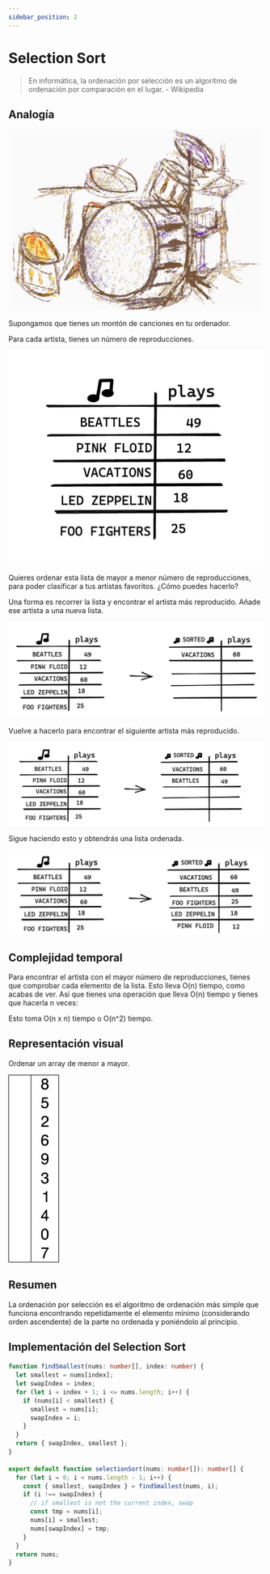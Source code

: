 ```yaml
---
sidebar_position: 2
---
```


# Selection Sort

> En informática, la ordenación por selección es un algoritmo de ordenación por comparación en el lugar. - Wikipedia

## Analogía

![Kit de Jazz de batería](../../../../../static/img/drums.webp)

Supongamos que tienes un montón de canciones en tu ordenador.

Para cada artista, tienes un número de reproducciones.

![Canciones sin ordenar](../../../../../static/img/unsorted-songs.webp)

Quieres ordenar esta lista de mayor a menor número de reproducciones, para poder clasificar a tus artistas favoritos. ¿Cómo puedes hacerlo?

Una forma es recorrer la lista y encontrar el artista más reproducido. Añade ese artista a una nueva lista.

![Lado izquierdo: lista sin ordenar. Lado derecho: lista ordenada con una canción (artista más escuchado)](../../../../../static/img/unsorted-songs2.webp)

Vuelve a hacerlo para encontrar el siguiente artista más reproducido.

![Lado izquierdo: lista sin ordenar. Lado derecho: lista ordenada con dos canciones (artistas más escuchados)](../../../../../static/img/unsorted-songs3.webp)

Sigue haciendo esto y obtendrás una lista ordenada.

![Lado izquierdo: lista sin ordenar. Lado derecho: lista ordenada](../../../../../static/img/unsorted-songs4.webp)

## Complejidad temporal

Para encontrar el artista con el mayor número de reproducciones, tienes que comprobar cada elemento de la lista. Esto lleva O(n) tiempo,
como acabas de ver. Así que tienes una operación que lleva O(n) tiempo y tienes que hacerla n veces:

Esto toma O(n x n) tiempo o O(n^2) tiempo.

## Representación visual

Ordenar un array de menor a mayor.

![Animación de ordenación por selección](../../../../../static/img/Selection-Sort-Animation.gif)

## Resumen

La ordenación por selección es el algoritmo de ordenación más simple que funciona encontrando repetidamente el elemento mínimo (considerando orden ascendente)
de la parte no ordenada y poniéndolo al principio.

## Implementación del Selection Sort

```ts
function findSmallest(nums: number[], index: number) {
  let smallest = nums[index];
  let swapIndex = index;
  for (let i = index + 1; i <= nums.length; i++) {
    if (nums[i] < smallest) {
      smallest = nums[i];
      swapIndex = i;
    }
  }
  return { swapIndex, smallest };
}

export default function selectionSort(nums: number[]): number[] {
  for (let i = 0; i < nums.length - 1; i++) {
    const { smallest, swapIndex } = findSmallest(nums, i);
    if (i !== swapIndex) {
      // if smallest is not the current index, swap
      const tmp = nums[i];
      nums[i] = smallest;
      nums[swapIndex] = tmp;
    }
  }
  return nums;
}
```
